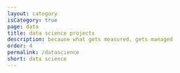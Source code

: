 ```yaml
---
layout: category
isCategory: true
page: data
title: data science projects
description: because what gets measured, gets managed
order: 4
permalink: /datascience
short: data science
---
```


<!-- #### Latest Work
I am scraping Twitter data to understand if the gigs on April Fools' Day, actually affect company likeability. Find some visualizations [here](https://laboratory.akshata.dev/aprilfools) -->
